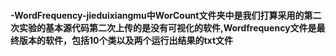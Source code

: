 #### -WordFrequency-jieduixiangmu中WorCount文件夹中是我们打算采用的第二次实验的基本源代码第二次上传的是没有可视化的软件,Wordfrequency文件是最终版本的软件，包括10个类以及两个运行出结果的txt文件
